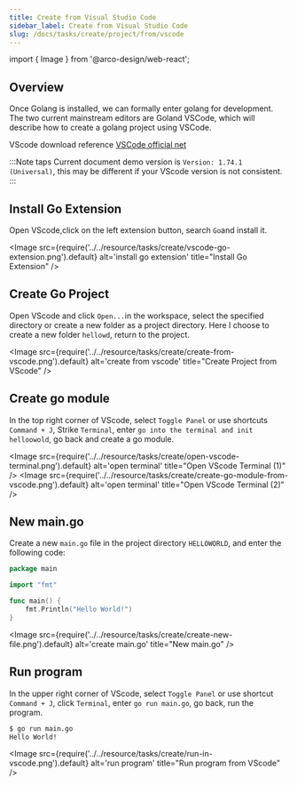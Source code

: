 ```yaml
---
title: Create from Visual Studio Code
sidebar_label: Create from Visual Studio Code
slug: /docs/tasks/create/project/from/vscode
---
```


import { Image } from '@arco-design/web-react';

## Overview

Once Golang is installed, we can formally enter golang for development. The two current mainstream editors are Goland VSCode, which will describe how to create a golang project using VSCode.

VScode download reference [VSCode official net](https://code.visualstudio.com/)

:::Note taps
Current document demo version is `Version: 1.74.1 (Universal)`, this may be different if your VScode version is not consistent.
:::

## Install Go Extension

Open VScode,click on the left extension button, search `Go`and install it.

<Image src={require('../../resource/tasks/create/vscode-go-extension.png').default} alt='install go extension' title="Install Go Extension" />

## Create Go Project

Open VScode and click `Open...`in the workspace, select the specified directory or create a new folder as a project directory. Here I choose to create a new folder `hellowd`, return to the project.

<Image src={require('../../resource/tasks/create/create-from-vscode.png').default} alt='create from vscode' title="Create Project from VScode" />

## Create go module

In the top right corner of VScode, select `Toggle Panel` or use shortcuts `Command + J`, Strike `Terminal`, enter `go into the terminal and init helloowold`, go back and create a go module.

<Image src={require('../../resource/tasks/create/open-vscode-terminal.png').default} alt='open terminal' title="Open VScode Terminal (1)" /> <Image src={require('../../resource/tasks/create/create-go-module-from-vscode.png').default} alt='open terminal' title="Open VScode Terminal (2)" />

## New main.go

Create a new `main.go` file in the project directory `HELLOWORLD`, and enter the following code:

```go
package main

import "fmt"

func main() {
    fmt.Println("Hello World!")
}
```

<Image src={require('../../resource/tasks/create/create-new-file.png').default} alt='create main.go' title="New main.go" />

## Run program

In the upper right corner of VScode, select `Toggle Panel` or use shortcut `Command + J`, click `Terminal`, enter `go run main.go`, go back, run the program.

```bash
$ go run main.go
Hello World!
```

<Image src={require('../../resource/tasks/create/run-in-vscode.png').default} alt='run program' title="Run program from VScode" />

